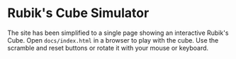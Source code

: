 # Rubik's Cube Simulator

The site has been simplified to a single page showing an interactive Rubik's Cube.
Open `docs/index.html` in a browser to play with the cube. Use the scramble and reset
buttons or rotate it with your mouse or keyboard.
